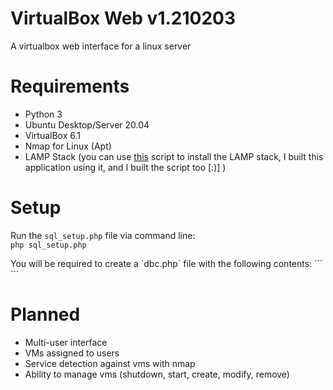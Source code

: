 # VirtualBox Web v1.210203
 A virtualbox web interface for a linux server

# Requirements
 <ul>
 	<li>Python 3</li>
 	<li>Ubuntu Desktop/Server 20.04</li>
 	<li>VirtualBox 6.1</li>
 	<li>Nmap for Linux (Apt)</li>
 	<li>LAMP Stack (you can use <a href="https://github.com/Zachucks/linux_setup">this</a> script to install the LAMP stack, I built this application using it, and I built the script too [:)] )</li>
 </ul>

# Setup
 Run the `sql_setup.php` file via command line:<br>
 `php sql_setup.php`
 <p>
 You will be required to create a `dbc.php` file with the following contents:
 ```
 <?php
 	//Create database connection
 	//Replace username and password with yours
 	$conn = mysqli_connect("127.0.0.1", "username", "password", "vms");
 ?>
 ```

# Planned
 <ul>
 	<li>Multi-user interface</li>
 	<li>VMs assigned to users</li>
 	<li>Service detection against vms with nmap</li>
 	<li>Ability to manage vms (shutdown, start, create, modify, remove)</li>
 </ul>
